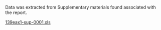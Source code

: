Data was extracted from Supplementary materials found associated with the report. 

[139eax1-sup-0001.xls](https://github.com/user-attachments/files/18014027/139eax1-sup-0001.xls)
